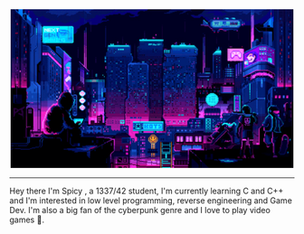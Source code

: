 
<div id="header" align="center">
  <img src="./assests/cyberpunk_sky.gif" width="500"/>
</div>

---

Hey there I'm Spicy , a 1337/42 student, I'm currently learning C and C++ and I'm interested in low level programming, reverse engineering and Game Dev. I'm also a big fan of the cyberpunk genre and I love to play video games 👾.


<!--
**SpicyI/SpicyI** is a ✨ _special_ ✨ repository because its `README.md` (this file) appears on your GitHub profile.

Here are some ideas to get you started:

- 🔭 I’m currently working on ...
- 🌱 I’m currently learning ...
- 👯 I’m looking to collaborate on ...
- 🤔 I’m looking for help with ...
- 💬 Ask me about ...
- 📫 How to reach me: ...
- 😄 Pronouns: ...
- ⚡ Fun fact: ...
-->
